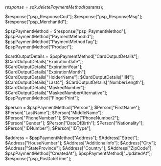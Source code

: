 $response = sdk.deletePaymentMethod($params);

$response["psp_ResponseCod"];
$response["psp_ResponseMsg"];
$response["psp_MerchantId"];

$pspPaymentMethod = $response["psp_PaymentMethod"];
$pspPaymentMethod["PaymentMethodId"];
$pspPaymentMethod["PaymentMethodTag"];
$pspPaymentMethod["Product"];

$cardOutputDetails = $pspPaymentMethod["CardOutputDetails"];
$CardOutputDetails["ExpirationDate"];
$CardOutputDetails["ExpirationYear"];
$CardOutputDetails["ExpirationMonth"];
$CardOutputDetails["HolderName"];
$CardOutputDetails["IIN"];
$CardOutputDetails["Last4"];
$CardOutputDetails["NumberLength"];
$CardOutputDetails["MaskedNumber"];
$CardOutputDetails["MaskedNumberAlternative"];
$pspPaymentMethod["FingerPrint"];

$person = $pspPaymentMethod["Person"];
$Person["FirstName"];
$Person["LastName"];
$Person["MiddleName"];
$Person["PhoneNumber1"];
$Person["PhoneNumber2"];
$Person["Gender"];
$Person["DateOfBirth"];
$Person["Nationality"];
$Person["IDNumber"];
$Person["IDType"];

$address = $pspPaymentMethod["Address"];
$Address["Street"];
$Address["HouseNumber"];
$Address["AdditionalInfo"];
$Address["City"];
$Address["StateProvince"];
$Address["Country"];
$Address["ZipCode"];
$pspPaymentMethod["CreatedAt"];
$pspPaymentMethod["UpdatedAt"];
$response["psp_PosDateTime"];
